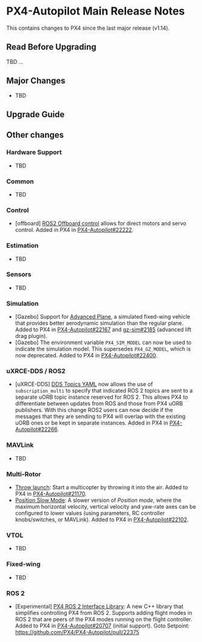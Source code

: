 # PX4-Autopilot Main Release Notes

This contains changes to PX4 since the last major release (v1.14).

## Read Before Upgrading

TBD ...

## Major Changes

- TBD

## Upgrade Guide

## Other changes

### Hardware Support

- TBD

### Common

- TBD

### Control

- [offboard] [ROS2 Offboard control](../flight_modes/offboard.md#ros-2-messages) allows for direct motors and servo control. Added in PX4 in [PX4-Autopilot#22222](https://github.com/PX4/PX4-Autopilot/pull/22222).

### Estimation

- TBD

### Sensors

- TBD

### Simulation

- [Gazebo] Support for [Advanced Plane](../sim_gazebo_gz/vehicles.md#advanced-plane), a simulated fixed-wing vehicle that provides better aerodynamic simulation than the regular plane. Added to PX4 in [PX4-Autopilot#22167](https://github.com/PX4/PX4-Autopilot/pull/22167) and [gz-sim#2185](https://github.com/gazebosim/gz-sim/pull/2185) (advanced lift drag plugin).
- [Gazebo] The environment variable `PX4_SIM_MODEL` can now be used to indicate the simulation model. This supersedes `PX4_GZ_MODEL`, which is now deprecated. Added to PX4 in [PX4-Autopilot#22400](https://github.com/PX4/PX4-Autopilot/pull/22400).

### uXRCE-DDS / ROS2

- [uXRCE-DDS] [DDS Topics YAML](../middleware/uxrce_dds.md#dds-topics-yaml) now allows the use of `subscription_multi` to specify that indicated ROS 2 topics are sent to a separate uORB topic instance reserved for ROS 2. This allows PX4 to differentiate between updates from ROS and those from PX4 uORB publishers. With this change ROS2 users can now decide if the messages that they are sending to PX4 will overlap with the existing uORB ones or be kept in separate instances. Added in PX4 in [PX4-Autopilot#22266](https://github.com/PX4/PX4-Autopilot/pull/22266).

### MAVLink

- TBD

### Multi-Rotor

- [Throw launch](../flight_modes_mc/throw_launch.md): Start a multicopter by throwing it into the air. Added to PX4 in [PX4-Autopilot#21170](https://github.com/PX4/PX4-Autopilot/pull/21170).
- [Position Slow Mode](../flight_modes_mc/position_slow.md): A slower version of _Position mode_, where the maximum horizontal velocity, vertical velocity and yaw-rate axes can be configured to lower values (using parameters, RC controller knobs/switches, or MAVLink). Added to PX4 in [PX4-Autopilot#22102](https://github.com/PX4/PX4-Autopilot/pull/22102).

### VTOL

- TBD

### Fixed-wing

- TBD

### ROS 2

- [Experimental] [PX4 ROS 2 Interface Library](../ros2/px4_ros2_interface_lib.md): A new C++ library that simplifies controlling PX4 from ROS 2. Supports adding flight modes in ROS 2 that are peers of the PX4 modes running on the flight controller. Added to PX4 in [PX4-Autopilot#20707](https://github.com/PX4/PX4-Autopilot/pull/20707) (initial support). Goto Setpoint: https://github.com/PX4/PX4-Autopilot/pull/22375
